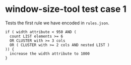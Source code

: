 # window-size-tool test case 1

Tests the first rule we have encoded in `rules.json`.

    if ( width attribute < 950 AND (
      count LIST elements >= 6
      OR CLUSTER with >= 3 cols
      OR ( CLUSTER with >= 2 cols AND nested LIST )
    )) {
      increase the width attribute to 1000
    }
